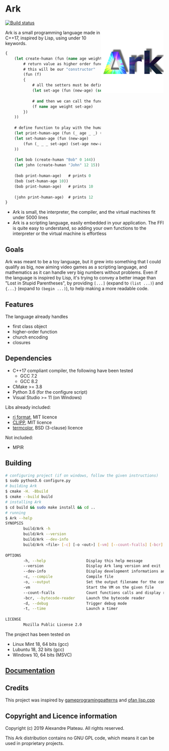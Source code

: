 # Ark

[![Build status](https://ci.appveyor.com/api/projects/status/rm67tu3mu2a20yy5?svg=true)](https://ci.appveyor.com/project/SuperFola/ark)

<img align="right" src="images/Ark.png" width=200px>

Ark is a small programming language made in C++17, inspired by Lisp, using under 10 keywords.

```clojure
{
    (let create-human (fun (name age weight)
        # return value as higher order function to manipulate the data above
        # this will be our "constructor"
        (fun (f)
        {
            # all the setters must be defined in this scope
            (let set-age (fun (new-age) (set age new-age)))

            # and then we can call the function
            (f name age weight set-age)
        })
    ))

    # define function to play with the human more easily
    (let print-human-age (fun (_ age _ _) (print age)))
    (let set-human-age (fun (new-age)
        (fun (_ _ _ set-age) (set-age new-age))
    ))

    (let bob (create-human "Bob" 0 144))
    (let john (create-human "John" 12 15))

    (bob print-human-age)   # prints 0
    (bob (set-human-age 10))
    (bob print-human-age)   # prints 10

    (john print-human-age)  # prints 12
}
```

* Ark is small, the interpreter, the compiler, and the virtual machines fit under 5000 lines
* Ark is a scripting language, easily embedded in your application. The FFI is quite easy to understand, so adding your own functions to the interpreter or the virtual machine is effortless

## Goals

Ark was meant to be a toy language, but it grew into something that I could qualify as big, now aiming video games as a scripting language, and mathematics as it can handle very big numbers without problems. Even if the language is inspired by Lisp, it's trying to convey a better image than "Lost in Stupid Parentheses", by providing `[...]` (expand to `(list ...)`) and `{...}` (expand to `(begin ...)`), to help making a more readable code.

## Features

The language already handles
* first class object
* higher-order function
* church encoding
* closures

## Dependencies

* C++17 compliant compiler, the following have been tested
    * GCC 7.2
    * GCC 8.2
* CMake >= 3.8
* Python 3.6 (for the configure script)
* Visual Studio >= 11 (on Windows)

Libs already included:
* [rj format](https://github.com/ryjen/format), MIT licence
* [CLIPP](https://github.com/muellan/clipp), MIT licence
* [termcolor](https://github.com/ikalnytskyi/termcolor), BSD (3-clause) licence

Not included:
* MPIR

## Building

```bash
# configuring project (if on windows, follow the given instructions)
$ sudo python3.6 configure.py
# building Ark
$ cmake -H. -Bbuild
$ cmake --build build
# installing Ark
$ cd build && sudo make install && cd ..
# running
$ Ark --help
SYNOPSIS
        build/Ark -h 
        build/Ark --version 
        build/Ark --dev-info 
        build/Ark <file> [-c] [-o <out>] [-vm] [--count-fcalls] [-bcr] [-d] [-t] 

OPTIONS
        -h, --help                  Display this help message
        --version                   Display Ark lang version and exit
        --dev-info                  Display development informations and exit
        -c, --compile               Compile file
        -o, --output                Set the output filename for the compiler
        -vm                         Start the VM on the given file
        --count-fcalls              Count functions calls and display result at the end of the execution
        -bcr, --bytecode-reader     Launch the bytecode reader
        -d, --debug                 Trigger debug mode
        -t, --time                  Launch a timer

LICENSE
        Mozilla Public License 2.0
```

The project has been tested on
* Linux Mint 18, 64 bits (gcc)
* Lubuntu 18, 32 bits (gcc)
* Windows 10, 64 bits (MSVC)

## [Documentation](doc/main.md)

## Credits

This project was inspired by [gameprogramingpatterns](http://gameprogrammingpatterns.com/bytecode.html) and [ofan lisp.cpp](https://gist.github.com/ofan/721464)

## Copyright and Licence information

Copyright (c) 2019 Alexandre Plateau. All rights reserved.

This Ark distribution contains no GNU GPL code, which means it can be used in proprietary projects.